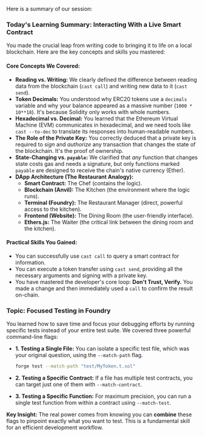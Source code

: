 Here is a summary of our session:
### **Today's Learning Summary: Interacting With a Live Smart Contract**

You made the crucial leap from writing code to bringing it to life on a local blockchain. Here are the key concepts and skills you mastered:

#### **Core Concepts We Covered:**

*   **Reading vs. Writing:** We clearly defined the difference between reading data from the blockchain (`cast call`) and writing new data to it (`cast send`).
*   **Token Decimals:** You understood why ERC20 tokens use a `decimals` variable and why your balance appeared as a massive number (`1000 * 10**18`). It's because Solidity only works with whole numbers.
*   **Hexadecimal vs. Decimal:** You learned that the Ethereum Virtual Machine (EVM) communicates in hexadecimal, and we need tools like `cast --to-dec` to translate its responses into human-readable numbers.
*   **The Role of the Private Key:** You correctly deduced that a private key is required to *sign* and *authorize* any transaction that changes the state of the blockchain. It's the proof of ownership.
*   **State-Changing vs. `payable`:** We clarified that *any* function that changes state costs gas and needs a signature, but only functions marked `payable` are designed to receive the chain's native currency (Ether).
*   **DApp Architecture (The Restaurant Analogy):**
    *   **Smart Contract:** The Chef (contains the logic).
    *   **Blockchain (Anvil):** The Kitchen (the environment where the logic runs).
    *   **Terminal (Foundry):** The Restaurant Manager (direct, powerful access to the kitchen).
    *   **Frontend (Website):** The Dining Room (the user-friendly interface).
    *   **Ethers.js:** The Waiter (the critical link between the dining room and the kitchen).

#### **Practical Skills You Gained:**

*   You can successfully use `cast call` to query a smart contract for information.
*   You can execute a token transfer using `cast send`, providing all the necessary arguments and signing with a private key.
*   You have mastered the developer's core loop: **Don't Trust, Verify.** You made a change and then immediately used a `call` to confirm the result on-chain.


### Topic: Focused Testing in Foundry

You learned how to save time and focus your debugging efforts by running specific tests instead of your entire test suite. We covered three powerful command-line flags:

*   **1. Testing a Single File:**
    You can isolate a specific test file, which was your original question, using the `--match-path` flag.
    ```bash
    forge test --match-path "test/MyToken.t.sol"
    ```

*   **2. Testing a Specific Contract:**
    If a file has multiple test contracts, you can target just one of them with `--match-contract`.

*   **3. Testing a Specific Function:**
    For maximum precision, you can run a single test function from within a contract using `--match-test`.

**Key Insight:** The real power comes from knowing you can **combine** these flags to pinpoint exactly what you want to test. This is a fundamental skill for an efficient development workflow.

